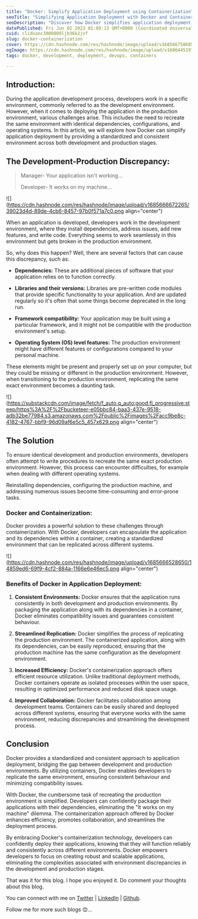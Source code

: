 ```yaml
---
title: "Docker: Simplify Application Deployment using Containerization"
seoTitle: "Simplifying Application Deployment with Docker and Containerization"
seoDescription: "Discover how Docker simplifies application deployment, ensures consistent environments. Benefits of containerization and improved collaboration."
datePublished: Fri Jun 02 2023 01:09:13 GMT+0000 (Coordinated Universal Time)
cuid: clidvanc3000809ljb36k2jvf
slug: docker-containerization
cover: https://cdn.hashnode.com/res/hashnode/image/upload/v1685667586856/3f63de2d-fcc6-49a9-a73c-0b0ede59caf1.webp
ogImage: https://cdn.hashnode.com/res/hashnode/image/upload/v1686445197307/8f6f7280-0dbb-459c-b995-e2aed33f6469.webp
tags: docker, development, deployment, devops, containers

---
```


## Introduction:

During the application development process, developers work in a specific environment, commonly referred to as the development environment. However, when it comes to deploying the application in the production environment, various challenges arise. This includes the need to recreate the same environment with identical dependencies, configurations, and operating systems. In this article, we will explore how Docker can simplify application deployment by providing a standardized and consistent environment across both development and production stages.

## The Development-Production Discrepancy:

> Manager- Your application isn't working...
> 
> Developer- It works on my machine...

![](https://cdn.hashnode.com/res/hashnode/image/upload/v1685666672265/39023d4d-89de-4cb6-8457-97b0f571a7c0.png align="center")

When an application is developed, developers work in the development environment, where they install dependencies, address issues, add new features, and write code. Everything seems to work seamlessly in this environment but gets broken in the production environment.

So, why does this happen? Well, there are several factors that can cause this discrepancy, such as:

* **Dependencies:** These are additional pieces of software that your application relies on to function correctly.
    
* **Libraries and their versions:** Libraries are pre-written code modules that provide specific functionality to your application. And are updated regularly so it's often that some things become deprecated in the long run.
    
* **Framework compatibility:** Your application may be built using a particular framework, and it might not be compatible with the production environment's setup.
    
* **Operating System (OS) level features:** The production environment might have different features or configurations compared to your personal machine.
    

These elements might be present and properly set up on your computer, but they could be missing or different in the production environment. However, when transitioning to the production environment, replicating the same exact environment becomes a daunting task.

![](https://substackcdn.com/image/fetch/f_auto,q_auto:good,fl_progressive:steep/https%3A%2F%2Fbucketeer-e05bbc84-baa3-437e-9518-adb32be77984.s3.amazonaws.com%2Fpublic%2Fimages%2Facc9be8c-4182-4767-bbf9-96d09af6e5c5_457x629.png align="center")

## The Solution

To ensure identical development and production environments, developers often attempt to write procedures to recreate the same exact production environment. However, this process can encounter difficulties, for example when dealing with different operating systems.

Reinstalling dependencies, configuring the production machine, and addressing numerous issues become time-consuming and error-prone tasks.

### **Docker and Containerization:**

Docker provides a powerful solution to these challenges through containerization. With Docker, developers can encapsulate the application and its dependencies within a container, creating a standardized environment that can be replicated across different systems.

![](https://cdn.hashnode.com/res/hashnode/image/upload/v1685666528650/14859ed6-69f9-4cf2-884a-1166e6e46ec5.png align="center")

### **Benefits of Docker in Application Deployment:**

1. **Consistent Environments:** Docker ensures that the application runs consistently in both development and production environments. By packaging the application along with its dependencies in a container, Docker eliminates compatibility issues and guarantees consistent behaviour.
    
2. **Streamlined Replication:** Docker simplifies the process of replicating the production environment. The containerized application, along with its dependencies, can be easily reproduced, ensuring that the production machine has the same configuration as the development environment.
    
3. **Increased Efficiency:** Docker's containerization approach offers efficient resource utilization. Unlike traditional deployment methods, Docker containers operate as isolated processes within the user space, resulting in optimized performance and reduced disk space usage.
    
4. **Improved Collaboration:** Docker facilitates collaboration among development teams. Containers can be easily shared and deployed across different systems, ensuring that everyone works with the same environment, reducing discrepancies and streamlining the development process.
    

## Conclusion

Docker provides a standardized and consistent approach to application deployment, bridging the gap between development and production environments. By utilizing containers, Docker enables developers to replicate the same environment, ensuring consistent behaviour and minimizing compatibility issues.

With Docker, the cumbersome task of recreating the production environment is simplified. Developers can confidently package their applications with their dependencies, eliminating the "It works on my machine" dilemma. The containerization approach offered by Docker enhances efficiency, promotes collaboration, and streamlines the deployment process.

By embracing Docker's containerization technology, developers can confidently deploy their applications, knowing that they will function reliably and consistently across different environments. Docker empowers developers to focus on creating robust and scalable applications, eliminating the complexities associated with environment discrepancies in the development and production stages.

That was it for this blog. I hope you enjoyed it. Do comment your thoughts about this blog.

You can connect with me on [Twitter](https://twitter.com/KunalVerma2468) | [LinkedIn](https://linkedin.com/in/kunalverma2468) | [Github](https://github.com/kunal00000).

Follow me for more such blogs 😊...